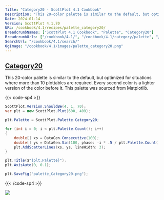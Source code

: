 ```yaml
---
Title: "Category20 - ScottPlot 4.1 Cookbook"
Description: "This 20-color palette is similar to the default, but optimized for situations where more than 10 plottables are required. Every second color is a lighter version of the color before it. This palette was sourced from Matplotlib."
Date: 2024-01-14
Version: ScottPlot 4.1.70
URL: /cookbook/4.1/recipes/palette_category20/
BreadcrumbNames: ["ScottPlot 4.1 Cookbook", "Palette", "Category20"]
BreadcrumbUrls: ["/cookbook/4.1/", "/cookbook/4.1/category/palette", "/cookbook/4.1/recipes/palette_category20/"]
SearchUrl: "/cookbook/4.1/search/"
OgImage: "/cookbook/4.1/images/palette_category20.png"
---
```


<h2><a id='category20' href='/cookbook/4.1/recipes/palette_category20/'>Category20</a></h2>

This 20-color palette is similar to the default, but optimized for situations where more than 10 plottables are required. Every second color is a lighter version of the color before it. This palette was sourced from Matplotlib.

{{< code-sp4 >}}

```cs
ScottPlot.Version.ShouldBe(4, 1, 70);
var plt = new ScottPlot.Plot(600, 400);

plt.Palette = ScottPlot.Palette.Category20;

for (int i = 0; i < plt.Palette.Count(); i++)
{
    double[] xs = DataGen.Consecutive(100);
    double[] ys = DataGen.Sin(100, phase: -i * .5 / plt.Palette.Count());
    plt.AddScatterLines(xs, ys, lineWidth: 3);
}

plt.Title($"{plt.Palette}");
plt.AxisAuto(0, 0.1);

plt.SaveFig("palette_Category20.png");
```

{{< /code-sp4 >}}

<img src='../../images/palette_category20.png' class='d-block mx-auto my-5' />


